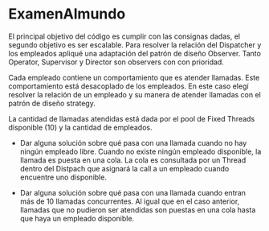 # ExamenAlmundo
El principal objetivo del código es cumplir con las consignas dadas, el segundo objetivo es ser escalable.
Para resolver la relación del Dispatcher y los empleados apliqué una adaptación del patrón de diseño Observer.
Tanto Operator, Supervisor y Director son observers con con prioridad.

Cada empleado contiene un comportamiento que es atender llamadas. Este comportamiento está desacoplado de los empleados.
En este caso elegí resolver la relación de un empleado y su manera de atender llamadas con el patrón de diseño strategy.

La cantidad de llamadas atendidas está dada por el pool de Fixed Threads disponible (10) y la cantidad de empleados.

- Dar alguna solución sobre qué pasa con una llamada cuando no hay ningún empleado libre.
Cuando no existe ningún empleado disponible, la llamada es puesta en una cola. La cola es consultada por un Thread dentro del Distpach que asignará la call a un empleado cuando encuentre uno disponible.

- Dar alguna solución sobre qué pasa con una llamada cuando entran más de 10 llamadas concurrentes.
Al igual que en el caso anterior, llamadas que no pudieron ser atendidas son puestas en una cola hasta que haya un empleado disponible.
